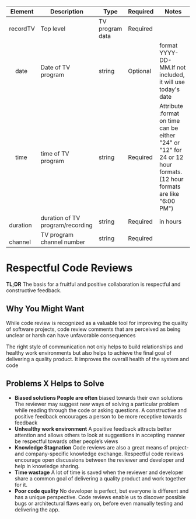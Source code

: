 | Element | Description | Type | Required | Notes |
|---- | ---- |  ------------ | ----| --- |
| recordTV| Top level| TV program data  | Required |
| &nbsp;&nbsp;&nbsp; date| Date of TV program | string| Optional | format YYYY-DD-MM.If not included, it will use today's date |
| &nbsp;&nbsp;&nbsp; time| time of TV program | string| Required | Attribute :format on time can be either "24" or "12" for 24 or 12 hour formats. (12 hour formats are like "6:00 PM") |
| &nbsp;&nbsp;&nbsp; duration| duration of TV program/recording | string| Required | in hours  |
| &nbsp;&nbsp;&nbsp; channel| TV program channel number | string| Required |  |

# Respectful Code Reviews

**TL;DR**
The basis for a fruitful and positive collaboration is respectful and constructive feedback.


## Why You Might Want

While code review is recognized as a valuable tool for improving the quality of software projects, code review comments that are perceived as being unclear or harsh can have unfavorable consequences

The right style of communication not only helps to build relationships and healthy work environments but also helps to achieve the final goal of delivering a quality product. It improves the overall health of the system and code



## Problems X Helps to Solve

-   **Biased solutions People are often**  biased towards their own solutions The reviewer may suggest new ways of solving a particular problem while reading through the code or asking questions. A constructive and positive feedback encourages a person to be more receptive towards feedback
-   **Unhealthy work environment**  A positive feedback attracts better attention and allows others to look at suggestions in accepting manner be respectful towards other people’s views
-   **Knowledge Stagnation**   Code reviews are also a great means of project- and company-specific knowledge exchange. Respectful code reviews encourage open discussions between the reviewer and developer and help in knowledge sharing.
- **Time wastage**  A lot of time is saved when the reviewer and developer share a common goal of delivering a quality product and work together for it.
-   **Poor code quality** No developer is perfect, but everyone is different and has a unique perspective. Code reviews enable us to discover possible bugs or architectural flaws early on, before even manually testing and delivering the app.